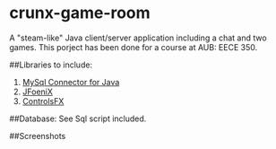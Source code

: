 # crunx-game-room

A "steam-like" Java client/server application including a chat and two games.
This porject has been done for a course at AUB: EECE 350.

##Libraries to include:
1. [MySql Connector for Java](https://dev.mysql.com/downloads/connector/j/5.1.html)
2. [JFoeniX](http://www.jfoenix.com/)
3. [ControlsFX](http://fxexperience.com/controlsfx/)

##Database:
See Sql script included.

##Screenshots
